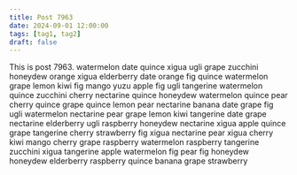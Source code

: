 ```yaml
---
title: Post 7963
date: 2024-09-01 12:00:00
tags: [tag1, tag2]
draft: false
---
```

This is post 7963.
watermelon
date
quince
xigua
ugli
grape
zucchini
honeydew
orange
xigua
elderberry
date
orange
fig
quince
watermelon
grape
lemon
kiwi
fig
mango
yuzu
apple
fig
ugli
tangerine
watermelon
quince
zucchini
cherry
nectarine
quince
honeydew
watermelon
quince
pear
cherry
quince
grape
quince
lemon
pear
nectarine
banana
date
grape
fig
ugli
watermelon
nectarine
pear
grape
lemon
kiwi
tangerine
date
grape
nectarine
elderberry
ugli
raspberry
honeydew
nectarine
xigua
apple
quince
grape
tangerine
cherry
strawberry
fig
xigua
nectarine
pear
xigua
cherry
kiwi
mango
cherry
grape
raspberry
watermelon
raspberry
tangerine
zucchini
xigua
tangerine
apple
watermelon
fig
pear
fig
honeydew
honeydew
elderberry
raspberry
quince
banana
grape
strawberry

